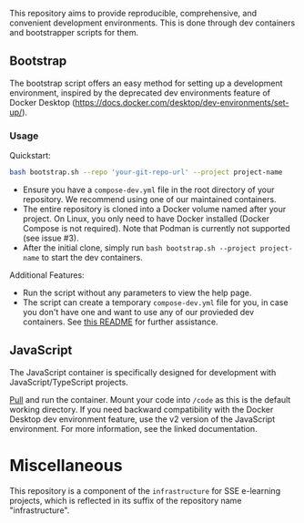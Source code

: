 
This repository aims to provide reproducible, comprehensive, and convenient development environments. This is done through dev containers and bootstrapper scripts for them. 

## Bootstrap
The bootstrap script offers an easy method for setting up a development environment, inspired by the deprecated dev environments feature of Docker Desktop (https://docs.docker.com/desktop/dev-environments/set-up/).

### Usage

Quickstart:

```sh
bash bootstrap.sh --repo 'your-git-repo-url' --project project-name
```
- Ensure you have a `compose-dev.yml` file in the root directory of your repository. We recommend using one of our maintained containers.
- The entire repository is cloned into a Docker volume named after your project. On Linux, you only need to have Docker installed (Docker Compose is not required). Note that Podman is currently not supported (see issue #3).
- After the initial clone, simply run `bash bootstrap.sh --project project-name` to start the dev containers.

Additional Features:
- Run the script without any parameters to view the help page.
- The script can create a temporary `compose-dev.yml` file for you, in case you don't have one and want to use any of our provieded dev containers. See [this README](bootstrap/README.md) for further assistance.

## JavaScript

The JavaScript container is specifically designed for development with JavaScript/TypeScript projects.

[Pull](https://github.com/e-Learning-by-SSE/infrastructure-devenv/pkgs/container/dev-env-javascript) and run the container. Mount your code into `/code` as this is the default working directory. If you need backward compatibility with the Docker Desktop dev environment feature, use the v2 version of the JavaScript environment. For more information, see the linked documentation.


# Miscellaneous

This repository is a component of the `infrastructure` for SSE e-learning projects, which is reflected in its suffix of the repository name "infrastructure".